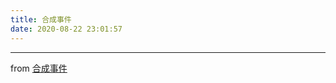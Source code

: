 ```yaml
---
title: 合成事件
date: 2020-08-22 23:01:57
---
```


---

from [合成事件](https://react.docschina.org/docs/events.html)
